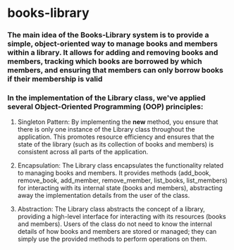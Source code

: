 # books-library

### The main idea of the Books-Library system is to provide a simple, object-oriented way to manage books and members within a library. It allows for adding and removing books and members, tracking which books are borrowed by which members, and ensuring that members can only borrow books if their membership is valid

### In the implementation of the Library class, we've applied several Object-Oriented Programming (OOP) principles:

1. Singleton Pattern: By implementing the __new__ method, you ensure that there is only one instance of the Library class throughout the application. This promotes resource efficiency and ensures that the state of the library (such as its collection of books and members) is consistent across all parts of the application.

2. Encapsulation: The Library class encapsulates the functionality related to managing books and members. It provides methods (add_book, remove_book, add_member, remove_member, list_books, list_members) for interacting with its internal state (books and members), abstracting away the implementation details from the user of the class.

3. Abstraction: The Library class abstracts the concept of a library, providing a high-level interface for interacting with its resources (books and members). Users of the class do not need to know the internal details of how books and members are stored or managed; they can simply use the provided methods to perform operations on them.